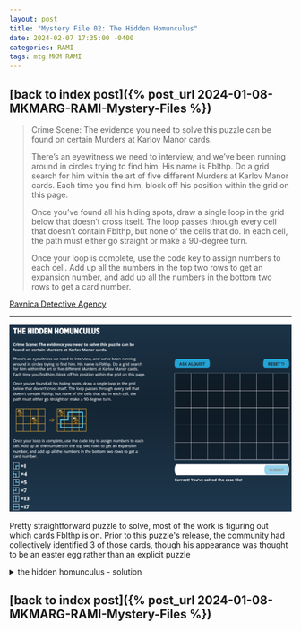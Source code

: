 ```yaml
---
layout: post
title: "Mystery File 02: The Hidden Homunculus"
date: 2024-02-07 17:35:00 -0400
categories: RAMI
tags: mtg MKM RAMI
---
```


## [back to index post]({% post_url 2024-01-08-MKMARG-RAMI-Mystery-Files %})


> Crime Scene: The evidence you need to solve this puzzle can be found on certain Murders at Karlov Manor cards.
>
> There’s an eyewitness we need to interview, and we’ve been running around in circles trying to find him. His name is Fblthp. Do a grid search for him within the art of five different Murders at Karlov Manor cards. Each time you find him, block off his position within the grid on this page.
>
> Once you’ve found all his hiding spots, draw a single loop in the grid below that doesn’t cross itself. The loop passes through every cell that doesn’t contain Fblthp, but none of the cells that do. In each cell, the path must either go straight or make a 90-degree turn.
>
> Once your loop is complete, use the code key to assign numbers to each cell. Add up all the numbers in the top two rows to get an expansion number, and add up all the numbers in the bottom two rows to get a card number.

[Ravnica Detective Agency](https://magic.wizards.com/en/products/murders-at-karlov-manor/mystery-files)

---

![](/assets/images/RAMI/02-prompt.png)

Pretty straightforward puzzle to solve, most of the work is figuring out which cards Fblthp is on. Prior to this puzzle's release, the community had collectively identified 3 of those cards, though his appearance was thought to be an easter egg rather than an explicit puzzle

<details>
<summary>the hidden homunculus - solution</summary>
<p>
The cards with Fblthp are: They Went That Way, Repulsive Mutation, Crime Novelist, Karlov Watchdog, and Offender at Large

<img src="/assets/images/RAMI/02-annotated-fblthps.png" alt="annotated fblthp sightings">

Summing it all up as instructed, we have that the solution is DGM 102 - Showstopper. The corresponding MKM card is (though the mask isn't exactly the same)

<div style="align-items: stretch; display: flex; flex-wrap: wrap; justify-content: space-evenly; text-align: center;"><figure style="display: flex; flex-flow: column; margin: 2px; position: relative; text-decoration: none; width: calc(50% - 4px);"><a href="/assets/images/RAMI/02-dgm-102-showstopper.jpg"><img style="height: 100%; margin: 0px; object-fit: cover; width: 100%;" src="/assets/images/RAMI/02-dgm-102-showstopper.jpg" alt=""></a></figure><figure style="display: flex; flex-flow: column; margin: 2px; position: relative; text-decoration: none; width: calc(50% - 4px);"><a href="/assets/images/RAMI/02-mkm-219-meddling-youths.jpg"><img style="height: 100%; margin: 0px; object-fit: cover; width: 100%;" src="/assets/images/RAMI/02-mkm-219-meddling-youths.jpg" alt=""></a></figure></div><div style="text-align: right; font-size: min(1.87vw, 70%); opacity: 0.7; line-height: 100%;"> made with @nex3's <a href="https://nex3.github.io/cohost-image-grid/">grid generator</a></div>
</p></details>

## [back to index post]({% post_url 2024-01-08-MKMARG-RAMI-Mystery-Files %})
